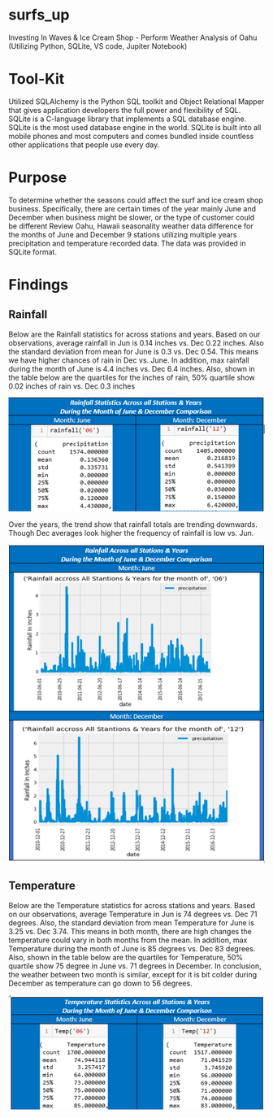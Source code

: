 # surfs_up
Investing In Waves &amp; Ice Cream Shop - Perform Weather Analysis of Oahu (Utilizing Python, SQLite, VS code, Jupiter Notebook)

# Tool-Kit
Utilized SQLAlchemy is the Python SQL toolkit and Object Relational Mapper that gives application developers the full power and flexibility of SQL. 
SQLite is a C-language library that implements a SQL database engine. SQLite is the most used database engine in the world. SQLite is built into all mobile phones and most computers and comes bundled inside countless other applications that people use every day.
# Purpose
To determine whether the seasons could affect the surf and ice cream shop business. Specifically, there are certain times of the year mainly June and December when business might be slower, or the type of customer could be different
Review Oahu, Hawaii seasonality weather data difference for the months of June and December 9 stations utilizing multiple years precipitation and temperature recorded data. The data was provided in SQLite format.
# Findings
## Rainfall 
Below are the Rainfall statistics for across stations and years.  Based on our observations, average rainfall in Jun is 0.14 inches vs. Dec 0.22 inches.  Also the standard deviation from mean for June is 0.3 vs. Dec 0.54.  This means we have higher chances of rain in Dec vs. June.  In addition, max rainfall during the month of June is 4.4 inches vs. Dec 6.4 inches.  Also, shown in the table below are the quartiles for the inches of rain, 50% quartile show 0.02 inches of rain vs. Dec 0.3 inches

![alt text](https://github.com/vsanand27/surfs_up/blob/master/Rainfall%20Statistics%20for%20June%20and%20Dec.PNG)

Over the years, the trend show that rainfall totals are trending downwards.  Though Dec averages look higher the frequency of rainfall is low vs. Jun.

![alt text]( https://github.com/vsanand27/surfs_up/blob/master/Rainfall_June%20and%20Dec%20Comparison.PNG )

## Temperature
Below are the Temperature statistics for across stations and years.  Based on our observations, average Temperature in Jun is 74 degrees vs. Dec 71 degrees.  Also, the standard deviation from mean Temperature for June is 3.25 vs. Dec 3.74.  This means in both month, there are high changes the temperature could vary in both months from the mean.  In addition, max Temperature during the month of June is 85 degrees vs. Dec 83 degrees.  Also, shown in the table below are the quartiles for Temperature, 50% quartile show 75 degree in June vs. 71 degrees in December.  In conclusion, the weather between two month is similar, except for it is bit colder during December as temperature can go down to 56 degrees.  

![alt text](https://github.com/vsanand27/surfs_up/blob/master/Temperature%20Statistics%20for%20June%20and%20Dec.PNG )
